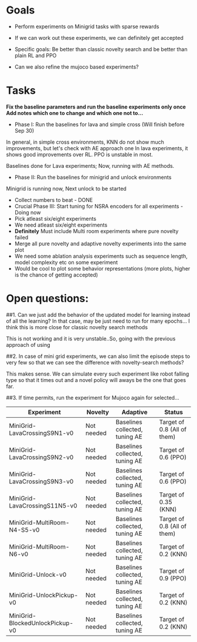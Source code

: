 
# Goals
- Perform experiments on Minigrid tasks with sparse rewards
- If we can work out these experiments, we can definitely get accepted
- Specific goals: Be better than classic novelty search and be better than plain RL and PPO

- Can we also refine the mujoco based experiments?

# Tasks

**Fix the baseline parameters and run the baseline experiments only once**
**Add notes which one to change and which one not to...** 

- Phase I: Run the baselines for lava and simple cross (Will finish before Sep 30) 

In general, in simple cross environments, KNN do not show much improvements, but let's check with AE approach one
In lava experiments, it shows good improvements over RL. PPO is unstable in most.

Baselines done for Lava experiments; Now, running with AE methods.

- Phase II: Run the baselines for minigrid and unlock environments

Minigrid is running now, Next unlock to be started

- Collect numbers to beat - DONE 
- Crucial Phase III: Start tuning for NSRA encoders for all experiments - Doing now
- Pick atleast six/eight experiments
- We need atleast six/eight experiments
- **Definitely** Must include Multi room experiments where pure novelty failed
- Merge all pure novelty and adaptive novelty experiments into the same plot
- We need some ablation analysis experiments such as sequence length, model complexity etc on some experiment
- Would be cool to plot some behavior representations (more plots, higher is the chance of getting accepted)

# Open questions:

##1. Can we just add the behavior of the updated model for learning instead of all the learning? 
In that case, may be just need to run for many epochs...
I think this is more close for classic novelty search methods

This is not working and it is very unstable..So, going with the previous approach of using

##2. In case of mini grid experiments, we can also limit the episode steps to very few so that we can see the difference with novelty-search methods?

This makes sense. We can simulate every such experiment like robot falling type so that it times out and a novel policy will aways be the one that goes far.

##3. If time permits, run the experiment for Mujoco again for selected...

|Experiment| Novelty  | Adaptive  | Status |
|---|---|---|---|
|  MiniGrid-LavaCrossingS9N1-v0    | Not needed  | Baselines collected, tuning AE    |  Target of 0.8 (All of them)  |
|  MiniGrid-LavaCrossingS9N2-v0    | Not needed  | Baselines collected, tuning AE    |  Target of  0.6 (PPO)|
|  MiniGrid-LavaCrossingS9N3-v0    | Not needed  | Baselines collected, tuning AE    |  Target of 0.6 (PPO)  |
|  MiniGrid-LavaCrossingS11N5-v0   | Not needed  | Baselines collected, tuning AE    |  Target of  0.35 (KNN)|
|  MiniGrid-MultiRoom-N4-S5-v0     | Not needed  | Baselines collected, tuning AE    |  Target of  0.8 (All of them)|
|  MiniGrid-MultiRoom-N6-v0        | Not needed  | Baselines collected, tuning AE    |  Target of  0.2 (KNN)|
|  MiniGrid-Unlock-v0              | Not needed  | Baselines collected, tuning AE    |  Target of  0.9 (PPO)|
|  MiniGrid-UnlockPickup-v0        | Not needed  | Baselines collected, tuning AE    |  Target of  0.2 (KNN)|
|  MiniGrid-BlockedUnlockPickup-v0 | Not needed  | Baselines collected, tuning AE    |  Target of  0.2 (KNN)|




